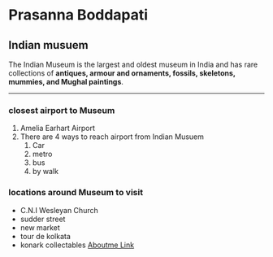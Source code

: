 # Prasanna Boddapati
## Indian musuem 
 The Indian Museum is the largest and oldest museum in India and has rare collections of **antiques, armour and ornaments, fossils, skeletons, mummies, and Mughal paintings**.
 ***
### closest airport to Museum
1. Amelia Earhart Airport
2. There are 4 ways to reach airport from Indian Musuem
    1. Car
    2. metro
    3. bus
    4. by walk
### locations around Museum  to visit
* C.N.I Wesleyan Church
* sudder street
* new market
* tour de kolkata
* konark collectables
[Aboutme Link](Aboutme.md)
